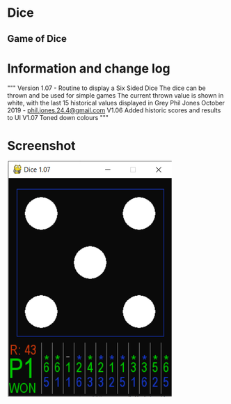 # Dice

## Game of Dice

# Information and change log

""" Version 1.07 - Routine to display a Six Sided Dice
The dice can be thrown and be used for simple games
The current thrown value is shown in white, with the last 15 historical values displayed in Grey
Phil Jones October 2019 - phil.jones.24.4@gmail.com
V1.06 Added historic scores and results to UI
V1.07 Toned down colours
"""

# Screenshot

![Alt text](/game_of_dice.PNG?raw=true "Screenshot of V1.07")
